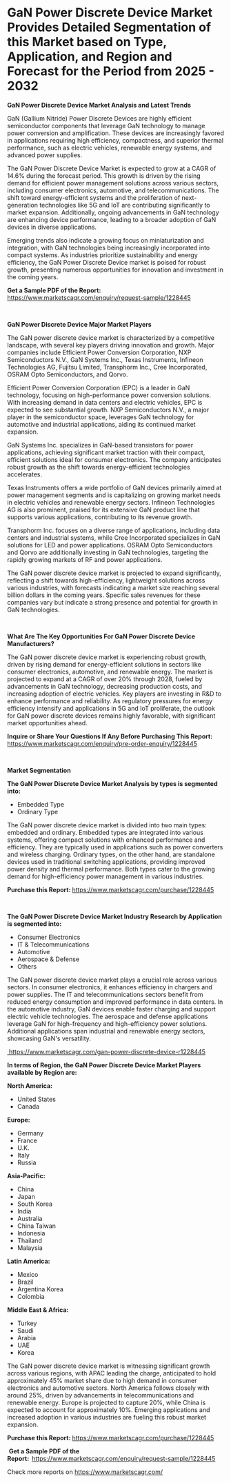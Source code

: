 <p><h1>GaN Power Discrete Device Market Provides Detailed Segmentation of this Market based on Type, Application, and Region and Forecast for the Period from 2025 - 2032</h1></p><p><strong>GaN Power Discrete Device Market Analysis and Latest Trends</strong></p>
<p><p>GaN (Gallium Nitride) Power Discrete Devices are highly efficient semiconductor components that leverage GaN technology to manage power conversion and amplification. These devices are increasingly favored in applications requiring high efficiency, compactness, and superior thermal performance, such as electric vehicles, renewable energy systems, and advanced power supplies. </p><p>The GaN Power Discrete Device Market is expected to grow at a CAGR of 14.6% during the forecast period. This growth is driven by the rising demand for efficient power management solutions across various sectors, including consumer electronics, automotive, and telecommunications. The shift toward energy-efficient systems and the proliferation of next-generation technologies like 5G and IoT are contributing significantly to market expansion. Additionally, ongoing advancements in GaN technology are enhancing device performance, leading to a broader adoption of GaN devices in diverse applications.</p><p>Emerging trends also indicate a growing focus on miniaturization and integration, with GaN technologies being increasingly incorporated into compact systems. As industries prioritize sustainability and energy efficiency, the GaN Power Discrete Device market is poised for robust growth, presenting numerous opportunities for innovation and investment in the coming years.</p></p>
<p><strong>Get a Sample PDF of the Report:&nbsp;</strong> <a href="https://www.marketscagr.com/enquiry/request-sample/1228445?utm_campaign=1911&utm_medium=2&utm_source=Github&utm_content=ia&utm_term=13022025&utm_id=gan-power-discrete-device">https://www.marketscagr.com/enquiry/request-sample/1228445</a></p>
<p>&nbsp;</p>
<p><strong>GaN Power Discrete Device Major Market Players</strong></p>
<p><p>The GaN power discrete device market is characterized by a competitive landscape, with several key players driving innovation and growth. Major companies include Efficient Power Conversion Corporation, NXP Semiconductors N.V., GaN Systems Inc., Texas Instruments, Infineon Technologies AG, Fujitsu Limited, Transphorm Inc., Cree Incorporated, OSRAM Opto Semiconductors, and Qorvo.</p><p>Efficient Power Conversion Corporation (EPC) is a leader in GaN technology, focusing on high-performance power conversion solutions. With increasing demand in data centers and electric vehicles, EPC is expected to see substantial growth. NXP Semiconductors N.V., a major player in the semiconductor space, leverages GaN technology for automotive and industrial applications, aiding its continued market expansion.</p><p>GaN Systems Inc. specializes in GaN-based transistors for power applications, achieving significant market traction with their compact, efficient solutions ideal for consumer electronics. The company anticipates robust growth as the shift towards energy-efficient technologies accelerates.</p><p>Texas Instruments offers a wide portfolio of GaN devices primarily aimed at power management segments and is capitalizing on growing market needs in electric vehicles and renewable energy sectors. Infineon Technologies AG is also prominent, praised for its extensive GaN product line that supports various applications, contributing to its revenue growth.</p><p>Transphorm Inc. focuses on a diverse range of applications, including data centers and industrial systems, while Cree Incorporated specializes in GaN solutions for LED and power applications. OSRAM Opto Semiconductors and Qorvo are additionally investing in GaN technologies, targeting the rapidly growing markets of RF and power applications.</p><p>The GaN power discrete device market is projected to expand significantly, reflecting a shift towards high-efficiency, lightweight solutions across various industries, with forecasts indicating a market size reaching several billion dollars in the coming years. Specific sales revenues for these companies vary but indicate a strong presence and potential for growth in GaN technologies.</p></p>
<p>&nbsp;</p>
<p><strong>What Are The Key Opportunities For GaN Power Discrete Device Manufacturers?</strong></p>
<p><p>The GaN power discrete device market is experiencing robust growth, driven by rising demand for energy-efficient solutions in sectors like consumer electronics, automotive, and renewable energy. The market is projected to expand at a CAGR of over 20% through 2028, fueled by advancements in GaN technology, decreasing production costs, and increasing adoption of electric vehicles. Key players are investing in R&D to enhance performance and reliability. As regulatory pressures for energy efficiency intensify and applications in 5G and IoT proliferate, the outlook for GaN power discrete devices remains highly favorable, with significant market opportunities ahead.</p></p>
<p><strong>Inquire or Share Your Questions If Any Before Purchasing This Report:</strong> <a href="https://www.marketscagr.com/enquiry/pre-order-enquiry/1228445?utm_campaign=1911&utm_medium=2&utm_source=Github&utm_content=ia&utm_term=13022025&utm_id=gan-power-discrete-device">https://www.marketscagr.com/enquiry/pre-order-enquiry/1228445</a></p>
<p>&nbsp;</p>
<p><strong>Market Segmentation</strong></p>
<p><strong>The GaN Power Discrete Device Market Analysis by types is segmented into:</strong></p>
<p><ul><li>Embedded Type</li><li>Ordinary Type</li></ul></p>
<p><p>The GaN power discrete device market is divided into two main types: embedded and ordinary. Embedded types are integrated into various systems, offering compact solutions with enhanced performance and efficiency. They are typically used in applications such as power converters and wireless charging. Ordinary types, on the other hand, are standalone devices used in traditional switching applications, providing improved power density and thermal performance. Both types cater to the growing demand for high-efficiency power management in various industries.</p></p>
<p><strong>Purchase this Report:&nbsp;</strong><a href="https://www.marketscagr.com/purchase/1228445?utm_campaign=1911&utm_medium=2&utm_source=Github&utm_content=ia&utm_term=13022025&utm_id=gan-power-discrete-device">https://www.marketscagr.com/purchase/1228445</a></p>
<p>&nbsp;</p>
<p><strong>The GaN Power Discrete Device Market Industry Research by Application is segmented into:</strong></p>
<p><ul><li>Consumer Electronics</li><li>IT & Telecommunications</li><li>Automotive</li><li>Aerospace & Defense</li><li>Others</li></ul></p>
<p><p>The GaN power discrete device market plays a crucial role across various sectors. In consumer electronics, it enhances efficiency in chargers and power supplies. The IT and telecommunications sectors benefit from reduced energy consumption and improved performance in data centers. In the automotive industry, GaN devices enable faster charging and support electric vehicle technologies. The aerospace and defense applications leverage GaN for high-frequency and high-efficiency power solutions. Additional applications span industrial and renewable energy sectors, showcasing GaN's versatility.</p></p>
<p><a href="https://www.marketscagr.com/gan-power-discrete-device-r1228445?utm_campaign=1911&utm_medium=2&utm_source=Github&utm_content=ia&utm_term=13022025&utm_id=gan-power-discrete-device">&nbsp;https://www.marketscagr.com/gan-power-discrete-device-r1228445</a></p>
<p><strong>In terms of Region, the GaN Power Discrete Device Market Players available by Region are:</strong></p>
<p>
    <p> <strong> North America: </strong>
        <ul>
            <li>United States</li>
            <li>Canada</li>
        </ul>
        </p> 
    <p> <strong> Europe: </strong>
        <ul>
            <li>Germany</li>
            <li>France</li>
            <li>U.K.</li>
            <li>Italy</li>
            <li>Russia</li>
        </ul>
        </p> 
    <p> <strong> Asia-Pacific: </strong>
        <ul>
            <li>China</li>
            <li>Japan</li>
            <li>South Korea</li>
            <li>India</li>
            <li>Australia</li>
            <li>China Taiwan</li>
            <li>Indonesia</li>
            <li>Thailand</li>
            <li>Malaysia</li>
        </ul>
        </p> 
    <p> <strong> Latin America: </strong>
        <ul>
            <li>Mexico</li>
            <li>Brazil</li>
            <li>Argentina Korea</li>
            <li>Colombia</li>
        </ul>
        </p> 
    <p> <strong> Middle East & Africa: </strong>
        <ul>
            <li>Turkey</li>
            <li>Saudi</li>
            <li>Arabia</li>
            <li>UAE</li>
            <li>Korea</li>
        </ul>
    </p>
    </p>
<p><p>The GaN power discrete device market is witnessing significant growth across various regions, with APAC leading the charge, anticipated to hold approximately 45% market share due to high demand in consumer electronics and automotive sectors. North America follows closely with around 25%, driven by advancements in telecommunications and renewable energy. Europe is projected to capture 20%, while China is expected to account for approximately 10%. Emerging applications and increased adoption in various industries are fueling this robust market expansion.</p></p>
<p><strong>Purchase this Report: </strong><a href="https://www.marketscagr.com/purchase/1228445?utm_campaign=1911&utm_medium=2&utm_source=Github&utm_content=ia&utm_term=13022025&utm_id=gan-power-discrete-device">https://www.marketscagr.com/purchase/1228445</a></p>
<p>&nbsp;<strong>Get a Sample PDF of the Report:&nbsp;&nbsp;</strong><a href="https://www.marketscagr.com/enquiry/request-sample/1228445?utm_campaign=1911&utm_medium=2&utm_source=Github&utm_content=ia&utm_term=13022025&utm_id=gan-power-discrete-device">https://www.marketscagr.com/enquiry/request-sample/1228445</a></p>
<p><strong></strong></p>
<p>Check more reports on <a href="https://www.marketscagr.com/?utm_campaign=1911&utm_medium=2&utm_source=Github&utm_content=ia&utm_term=13022025&utm_id=gan-power-discrete-device">https://www.marketscagr.com/</a></p>